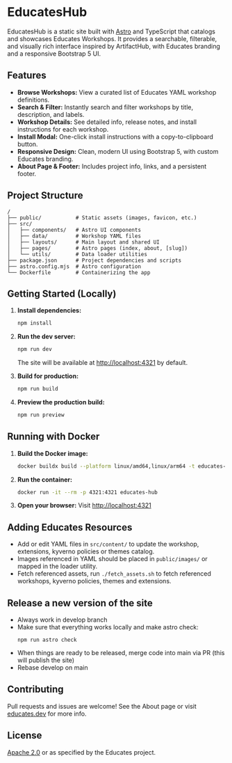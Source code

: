 # EducatesHub

EducatesHub is a static site built with [Astro](https://astro.build/) and TypeScript that catalogs and showcases Educates Workshops. It provides a searchable, filterable, and visually rich interface inspired by ArtifactHub, with Educates branding and a responsive Bootstrap 5 UI.

## Features

- **Browse Workshops:** View a curated list of Educates YAML workshop definitions.
- **Search & Filter:** Instantly search and filter workshops by title, description, and labels.
- **Workshop Details:** See detailed info, release notes, and install instructions for each workshop.
- **Install Modal:** One-click install instructions with a copy-to-clipboard button.
- **Responsive Design:** Clean, modern UI using Bootstrap 5, with custom Educates branding.
- **About Page & Footer:** Includes project info, links, and a persistent footer.

## Project Structure

```
/
├── public/           # Static assets (images, favicon, etc.)
├── src/
│   ├── components/   # Astro UI components
│   ├── data/         # Workshop YAML files
│   ├── layouts/      # Main layout and shared UI
│   ├── pages/        # Astro pages (index, about, [slug])
│   └── utils/        # Data loader utilities
├── package.json      # Project dependencies and scripts
├── astro.config.mjs  # Astro configuration
└── Dockerfile        # Containerizing the app
```

## Getting Started (Locally)

1. **Install dependencies:**
   ```sh
   npm install
   ```
2. **Run the dev server:**

   ```sh
   npm run dev
   ```

   The site will be available at [http://localhost:4321](http://localhost:4321) by default.

3. **Build for production:**
   ```sh
   npm run build
   ```
4. **Preview the production build:**
   ```sh
   npm run preview
   ```

## Running with Docker

1. **Build the Docker image:**
   ```sh
   docker buildx build --platform linux/amd64,linux/arm64 -t educates-hub .
   ```
2. **Run the container:**
   ```sh
   docker run -it --rm -p 4321:4321 educates-hub
   ```
3. **Open your browser:**
   Visit [http://localhost:4321](http://localhost:4321)

## Adding Educates Resources

- Add or edit YAML files in `src/content/` to update the workshop, extensions, kyverno policies or themes catalog.
- Images referenced in YAML should be placed in `public/images/` or mapped in the loader utility.
- Fetch referenced assets, run `./fetch_assets.sh` to fetch referenced workshops, kyverno policies, themes and extensions.

## Release a new version of the site

- Always work in develop branch
- Make sure that everything works locally and make astro check:
  ```
  npm run astro check
  ```
- When things are ready to be released, merge code into main via PR (this will publish the site)
- Rebase develop on main

## Contributing

Pull requests and issues are welcome! See the About page or visit [educates.dev](https://educates.dev) for more info.

## License

[Apache 2.0](https://www.apache.org/licenses/LICENSE-2.0) or as specified by the Educates project.

